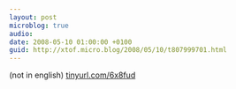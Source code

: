 ```yaml
---
layout: post
microblog: true
audio: 
date: 2008-05-10 01:00:00 +0100
guid: http://xtof.micro.blog/2008/05/10/t807999701.html
---
```

(not in english)
[tinyurl.com/6x8fud](http://tinyurl.com/6x8fud)

